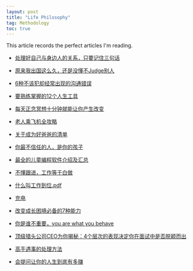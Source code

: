 ```yaml
---
layout: post
title: "Life Philosophy"
tag: Methodology
toc: true
---
```


This article records the perfect articles I'm reading.

<!--more-->

* [处理好自己与身边人的关系，只要记住三句话](/docs/good_relationships.pdf)
* [原来我出国这么久，还是没懂不Judge别人](/docs/do_not_judge_others.pdf)
* [6种不该犯却经常出现的沟通错误](/docs/Avoid_6_mistakes_in_communication.pdf)

* [要熟练掌握的12个人生工具](/docs/12_tools_for_everyone.pdf)
* [每天正念冥想十分钟就能让你产生改变](/docs/make_change_by_meditation.pdf)

* [老人乘飞机全攻略](/docs/old_person_take_airplane.pdf)
* [关于成为好爸爸的清单](/docs/list_for_good_dad.pdf)
* [你最不信任的人，是你的孩子](/docs/trust_your_child.pdf)
* [最全的儿童编程软件介绍及汇总](/docs/computer_software_for_child.pdf)

* [不懂跟进，工作等于白做](/docs/follow_up_your_work.pdf)
* [什么叫工作到位.pdf](/docs/Life_Philosophy_001.pdf)

* [充电](/docs/Personal_Growth.pdf)
* [改变成长困境必备的7种能力](/docs/Life_Philosophy_002.pdf)

* [你是谁不重要，you are what you behave](/docs/Life_Philosophy_003.pdf)
* [顶级猎头公司CEO为你揭秘：4个层次的表现决定你在面试中是否脱颖而出](/docs/Life_Philosophy_004.pdf)
* [高手遇事的处理方法](/docs/Life_Philosophy_005.pdf)
* [会提问让你的人生到底有多赚](/docs/Life_Philosophy_006.pdf)

